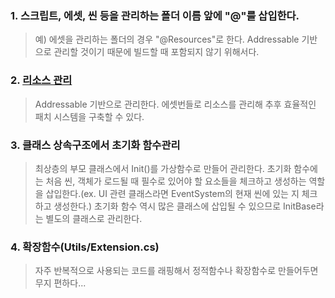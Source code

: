 ### 1. 스크립트, 에셋, 씬 등을 관리하는 폴더 이름 앞에 "@"를 삽입한다.   
>예) 에셋을 관리하는 폴더의 경우 "@Resources"로 한다. Addressable 기반으로 관리할 것이기 때문에  빌드할 때 포함되지 않기 위해서다.

### 2. [리소스 관리](https://github.com/JustDoYoung/MPJ_RPG/blob/main/Devlog_Sub/ResourceManage.md "리드미")
> Addressable 기반으로 관리한다.
에셋번들로 리소스를 관리해 추후 효율적인 패치 시스템을 구축할 수 있다.

### 3. 클래스 상속구조에서 초기화 함수관리
> 최상층의 부모 클래스에서 Init()를 가상함수로 만들어 관리한다.
초기화 함수에는 처음 씬, 객체가 로드될 때 필수로 있어야 할 요소들을 체크하고 생성하는 역할을 삽입한다.(ex. UI 관련 클래스라면 EventSystem의 현재 씬에 있는 지 체크하고 생성한다.)
초기화 함수 역시 많은 클래스에 삽입될 수 있으므로 InitBase라는 별도의 클래스로 관리한다.

### 4. 확장함수(Utils/Extension.cs)
> 자주 반복적으로 사용되는 코드를 래핑해서 정적함수나 확장함수로 만들어두면 무지 편하다...
